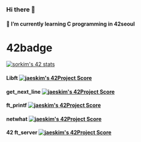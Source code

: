 ### Hi there 👋
#### 🌱 I’m currently learning C programming in 42seoul
<!--
**sorikikikim/sorikikikim** is a ✨ _special_ ✨ repository because its `README.md` (this file) appears on your GitHub profile.

Here are some ideas to get you started:

- 🔭 I’m currently working on ...
- 🌱 I’m currently learning ...
- 👯 I’m looking to collaborate on ...
- 🤔 I’m looking for help with ...
- 💬 Ask me about ...
- 📫 How to reach me: ...
- 😄 Pronouns: ...
- ⚡ Fun fact: ...
-->

# 42badge

[![sorkim's 42 stats](https://badge42.herokuapp.com/api/stats/sorkim)](https://github.com/JaeSeoKim/badge42)


####  Libft [![jaeskim's 42Project Score](https://badge42.herokuapp.com/api/project/sorkim/Libft)](https://github.com/JaeSeoKim/badge42)


#### get_next_line [![jaeskim's 42Project Score](https://badge42.herokuapp.com/api/project/sorkim/get_next_line)](https://github.com/JaeSeoKim/badge42)


#### ft_printf [![jaeskim's 42Project Score](https://badge42.herokuapp.com/api/project/sorkim/ft_printf)](https://github.com/JaeSeoKim/badge42)


#### netwhat [![jaeskim's 42Project Score](https://badge42.herokuapp.com/api/project/sorkim/netwhat)](https://github.com/JaeSeoKim/badge42)


#### 42 ft_server [![jaeskim's 42Project Score](https://badge42.herokuapp.com/api/project/sorkim/ft_server)](https://github.com/JaeSeoKim/badge42)



